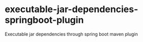 # executable-jar-dependencies-springboot-plugin
Executable jar dependencies through spring boot maven plugin
